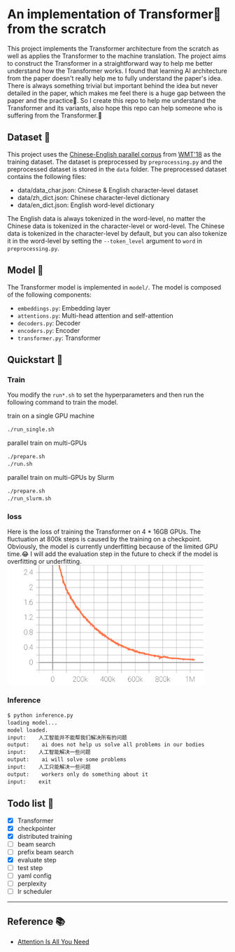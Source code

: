 # An implementation of Transformer🤖 from the scratch

This project implements the Transformer architecture from the scratch as well as applies the Transformer to the machine translation. The project aims to construct the Transformer in a straightforward way to help me better understand how the Transformer works. I found that learning AI architecture from the paper doesn't really help me to fully understand the paper's idea. There is always something trivial but important behind the idea but never detailed in the paper, which makes me feel there is a huge gap between the paper and the practice🤨. So I create this repo to help me understand the Transformer and its variants, also hope this repo can help someone who is suffering from the Transformer.🤗

## Dataset 📁

This project uses the [Chinese-English parallel corpus](http://www.statmt.org/wmt18) from [WMT'18](http://www.statmt.org/wmt18/) as the training dataset. The dataset is preprocessed by `preprocessing.py` and the preprocessed dataset is stored in the `data` folder. The preprocessed dataset contains the following files:

- data/data_char.json: Chinese & English character-level dataset
- data/zh_dict.json: Chinese character-level dictionary
- data/en_dict.json: English word-level dictionary

The English data is always tokenized in the word-level, no matter the Chinese data is tokenized in the character-level or word-level. The Chinese data is tokenized in the character-level by default, but you can also tokenize it in the word-level by setting the `--token_level` argument to `word` in `preprocessing.py`.

## Model 🤖

The Transformer model is implemented in `model/`. The model is composed of the following components:

- `embeddings.py`: Embedding layer
- `attentions.py`: Multi-head attention and self-attention
- `decoders.py`: Decoder
- `encoders.py`: Encoder
- `transformer.py`: Transformer

## Quickstart 🚀
### Train

You modify the `run*.sh` to set the hyperparameters and then run the following command to train the model.

train on a single GPU machine
```bash
./run_single.sh
```

parallel train on multi-GPUs 
```bash
./prepare.sh
./run.sh
```

parallel train on multi-GPUs by Slurm
```bash
./prepare.sh
./run_slurm.sh
```

### loss
Here is the loss of training the Transformer on 4 * 16GB GPUs. The fluctuation at 800k steps is caused by the training on a checkpoint. Obviously, the model is currently underfitting because of the limited GPU time.😂 I will add the evaluation step in the future to check if the model is overfitting or underfitting.
<img src="asset/loss.svg"  width="450">


### Inference
```bash
$ python inference.py 
loading model...
model loaded.
input:    人工智能并不能帮我们解决所有的问题
output:    ai does not help us solve all problems in our bodies
input:    人工智能解决一些问题    
output:    ai will solve some problems
input:    人工只能解决一些问题
output:    workers only do something about it
input:    exit
```

## Todo list 📝
- [x] Transformer
- [x] checkpointer
- [x] distributed training
- [ ] beam search
- [ ] prefix beam search
- [x] evaluate step
- [ ] test step
- [ ] yaml config
- [ ] perplexity
- [ ] lr scheduler

----
## Reference 📚
- [Attention Is All You Need](https://arxiv.org/abs/1706.03762)